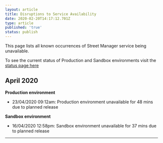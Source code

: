 ```yaml
---
layout: article
title: Disruptions to Service Availability
date: 2020-02-20T14:17:12.701Z
type: article
published: 'true'
status: publish
---
```

This page lists all known occurrences of Street Manager service being unavailable.

To see the current status of Production and Sandbox environments visit the [status page here ](http://stats.pingdom.com/uyxey83hvki0)



## April 2020

**Production environment**

* 23/04/2020 09:12am: Production environment unavailable for 48 mins due to planned release

**Sandbox environment**

* 16/04/2020 12:58pm: Sandbox environment unavailable for 37 mins due to planned release

****
